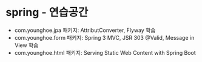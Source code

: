 # spring - 연습공간

- com.younghoe.jpa 패키지: AttributConverter, Flyway 학습
- com.younghoe.form 패키지: Spring 3 MVC, JSR 303 @Valid, Message in View 학습
- com.younghoe.html 패키지: Serving Static Web Content with Spring Boot